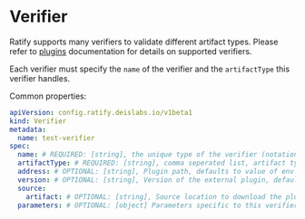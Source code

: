 # Verifier

Ratify supports many verifiers to validate different artifact types. Please refer to [plugins](../../plugins/Verifier/) documentation for details on supported verifiers.

Each verifier must specify the `name` of the verifier and the `artifactType` this verifier handles.

Common properties:

```yml
apiVersion: config.ratify.deislabs.io/v1beta1
kind: Verifier
metadata:
  name: test-verifier
spec:
  name: # REQUIRED: [string], the unique type of the verifier (notation, cosign)
  artifactType: # REQUIRED: [string], comma seperated list, artifact type this verifier handles
  address: # OPTIONAL: [string], Plugin path, defaults to value of env "RATIFY_CONFIG" or "~/.ratify/plugins"
  version: # OPTIONAL: [string], Version of the external plugin, defaults to 1.0.0. On ratify initialization, the specified version will be validated against the supported plugin version.
  source:
    artifact: # OPTIONAL: [string], Source location to download the plugin binary, learn more at docs/reference/dynamic-plugins.md e.g. wabbitnetworks.azurecr.io/test sample-verifier-plugin:v1
  parameters: # OPTIONAL: [object] Parameters specific to this verifier
```
